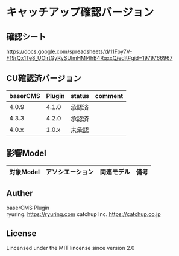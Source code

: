 キャッチアップ確認バージョン
==========

## 確認シート
https://docs.google.com/spreadsheets/d/11Fpy7V-F19rQx1Te8_UOlrtGyRySUlmHMl4hB4RqxxQ/edit#gid=1979766967

## CU確認済バージョン

|baserCMS|Plugin|status|comment|
|:--|:--|:--|:--|
|4.0.9|4.1.0|承認済||
|4.3.3|4.2.0|承認済||
|4.0.x|1.0.x|未承認||

## 影響Model

|対象Model|アソシエーション|関連モデル|備考|
|:--|:--|:--|:--|

Auther
-------
baserCMS Plugin  
ryuring.  https://ryuring.com
catchup Inc.  https://catchup.co.jp

License
-------

Lincensed under the MIT lincense since version 2.0

